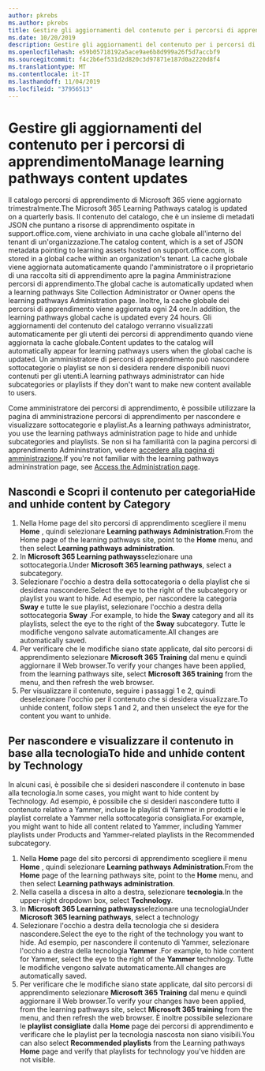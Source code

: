 ```yaml
---
author: pkrebs
ms.author: pkrebs
title: Gestire gli aggiornamenti del contenuto per i percorsi di apprendimento
ms.date: 10/20/2019
description: Gestire gli aggiornamenti del contenuto per i percorsi di apprendimento
ms.openlocfilehash: e59b05718192a5ace9ae6b8d999a26f5d7accbf9
ms.sourcegitcommit: f4c2b6ef531d2d820c3d97871e187d0a2220d8f4
ms.translationtype: MT
ms.contentlocale: it-IT
ms.lasthandoff: 11/04/2019
ms.locfileid: "37956513"
---
```

# <a name="manage-learning-pathways-content-updates"></a><span data-ttu-id="8bff5-103">Gestire gli aggiornamenti del contenuto per i percorsi di apprendimento</span><span class="sxs-lookup"><span data-stu-id="8bff5-103">Manage learning pathways content updates</span></span>
<span data-ttu-id="8bff5-104">Il catalogo percorsi di apprendimento di Microsoft 365 viene aggiornato trimestralmente.</span><span class="sxs-lookup"><span data-stu-id="8bff5-104">The Microsoft 365 Learning Pathways catalog is updated on a quarterly basis.</span></span> <span data-ttu-id="8bff5-105">Il contenuto del catalogo, che è un insieme di metadati JSON che puntano a risorse di apprendimento ospitate in support.office.com, viene archiviato in una cache globale all'interno del tenant di un'organizzazione.</span><span class="sxs-lookup"><span data-stu-id="8bff5-105">The catalog content, which is a set of JSON metadata pointing to learning assets hosted on support.office.com, is stored in a global cache within an organization's tenant.</span></span> <span data-ttu-id="8bff5-106">La cache globale viene aggiornata automaticamente quando l'amministratore o il proprietario di una raccolta siti di apprendimento apre la pagina Amministrazione percorsi di apprendimento.</span><span class="sxs-lookup"><span data-stu-id="8bff5-106">The global cache is automatically updated when a learning pathways Site Collection Administrator or Owner opens the learning pathways Administration page.</span></span> <span data-ttu-id="8bff5-107">Inoltre, la cache globale dei percorsi di apprendimento viene aggiornata ogni 24 ore.</span><span class="sxs-lookup"><span data-stu-id="8bff5-107">In addition, the learning pathways global cache is updated every 24 hours.</span></span> <span data-ttu-id="8bff5-108">Gli aggiornamenti del contenuto del catalogo verranno visualizzati automaticamente per gli utenti dei percorsi di apprendimento quando viene aggiornata la cache globale.</span><span class="sxs-lookup"><span data-stu-id="8bff5-108">Content updates to the catalog will automatically appear for learning pathways users when the global cache is updated.</span></span> <span data-ttu-id="8bff5-109">Un amministratore di percorsi di apprendimento può nascondere sottocategorie o playlist se non si desidera rendere disponibili nuovi contenuti per gli utenti.</span><span class="sxs-lookup"><span data-stu-id="8bff5-109">A learning pathways administrator can hide subcategories or playlists if they don't want to make new content available to users.</span></span>

<span data-ttu-id="8bff5-110">Come amministratore dei percorsi di apprendimento, è possibile utilizzare la pagina di amministrazione percorsi di apprendimento per nascondere e visualizzare sottocategorie e playlist.</span><span class="sxs-lookup"><span data-stu-id="8bff5-110">As a learning pathways administrator, you use the learning pathways administration page to hide and unhide subcategories and playlists.</span></span> <span data-ttu-id="8bff5-111">Se non si ha familiarità con la pagina percorsi di apprendimento Admininstration, vedere [accedere alla pagina di amministrazione](custom_accessadmin.md).</span><span class="sxs-lookup"><span data-stu-id="8bff5-111">If you're not familiar with the learning pathways admininstration page, see [Access the Administration page](custom_accessadmin.md).</span></span>

## <a name="hide-and-unhide-content-by-category"></a><span data-ttu-id="8bff5-112">Nascondi e Scopri il contenuto per categoria</span><span class="sxs-lookup"><span data-stu-id="8bff5-112">Hide and unhide content by Category</span></span>
1. <span data-ttu-id="8bff5-113">Nella Home page del sito percorsi di apprendimento scegliere il menu **Home** , quindi selezionare **Learning pathways Administration**.</span><span class="sxs-lookup"><span data-stu-id="8bff5-113">From the Home page of the learning pathways site, point to the **Home** menu, and then select **Learning pathways administration**.</span></span>
2. <span data-ttu-id="8bff5-114">In **Microsoft 365 Learning pathways**selezionare una sottocategoria.</span><span class="sxs-lookup"><span data-stu-id="8bff5-114">Under **Microsoft 365 learning pathways**, select a subcategory.</span></span>
3. <span data-ttu-id="8bff5-115">Selezionare l'occhio a destra della sottocategoria o della playlist che si desidera nascondere.</span><span class="sxs-lookup"><span data-stu-id="8bff5-115">Select the eye to the right of the subcategory or playlist you want to hide.</span></span> <span data-ttu-id="8bff5-116">Ad esempio, per nascondere la categoria **Sway** e tutte le sue playlist, selezionare l'occhio a destra della sottocategoria **Sway** .</span><span class="sxs-lookup"><span data-stu-id="8bff5-116">For example, to hide the **Sway** category and all its playlists, select the eye to the right of the **Sway** subcategory.</span></span> <span data-ttu-id="8bff5-117">Tutte le modifiche vengono salvate automaticamente.</span><span class="sxs-lookup"><span data-stu-id="8bff5-117">All changes are automatically saved.</span></span>
4. <span data-ttu-id="8bff5-118">Per verificare che le modifiche siano state applicate, dal sito percorsi di apprendimento selezionare **Microsoft 365 Training** dal menu e quindi aggiornare il Web browser.</span><span class="sxs-lookup"><span data-stu-id="8bff5-118">To verify your changes have been applied, from the learning pathways site, select **Microsoft 365 training** from the menu, and then refresh the web browser.</span></span>
5. <span data-ttu-id="8bff5-119">Per visualizzare il contenuto, seguire i passaggi 1 e 2, quindi deselezionare l'occhio per il contenuto che si desidera visualizzare.</span><span class="sxs-lookup"><span data-stu-id="8bff5-119">To unhide content, follow steps 1 and 2, and then unselect the eye for the content you want to unhide.</span></span>

## <a name="to-hide-and-unhide-content-by-technology"></a><span data-ttu-id="8bff5-120">Per nascondere e visualizzare il contenuto in base alla tecnologia</span><span class="sxs-lookup"><span data-stu-id="8bff5-120">To hide and unhide content by Technology</span></span>
<span data-ttu-id="8bff5-121">In alcuni casi, è possibile che si desideri nascondere il contenuto in base alla tecnologia.</span><span class="sxs-lookup"><span data-stu-id="8bff5-121">In some cases, you might want to hide content by Technology.</span></span> <span data-ttu-id="8bff5-122">Ad esempio, è possibile che si desideri nascondere tutto il contenuto relativo a Yammer, incluse le playlist di Yammer in prodotti e le playlist correlate a Yammer nella sottocategoria consigliata.</span><span class="sxs-lookup"><span data-stu-id="8bff5-122">For example, you might want to hide all content related to Yammer, including Yammer playlists under Products and Yammer-related playlists in the Recommended subcategory.</span></span>

1. <span data-ttu-id="8bff5-123">Nella **Home** page del sito percorsi di apprendimento scegliere il menu **Home** , quindi selezionare **Learning pathways Administration**.</span><span class="sxs-lookup"><span data-stu-id="8bff5-123">From the **Home** page of the learning pathways site, point to the **Home** menu, and then select **Learning pathways administration**.</span></span>
2. <span data-ttu-id="8bff5-124">Nella casella a discesa in alto a destra, selezionare **tecnologia**.</span><span class="sxs-lookup"><span data-stu-id="8bff5-124">In the upper-right dropdown box, select **Technology**.</span></span>
3. <span data-ttu-id="8bff5-125">In **Microsoft 365 Learning pathways**selezionare una tecnologia</span><span class="sxs-lookup"><span data-stu-id="8bff5-125">Under **Microsoft 365 learning pathways**, select a technology</span></span>
4. <span data-ttu-id="8bff5-126">Selezionare l'occhio a destra della tecnologia che si desidera nascondere.</span><span class="sxs-lookup"><span data-stu-id="8bff5-126">Select the eye to the right of the technology you want to hide.</span></span> <span data-ttu-id="8bff5-127">Ad esempio, per nascondere il contenuto di Yammer, selezionare l'occhio a destra della tecnologia **Yammer** .</span><span class="sxs-lookup"><span data-stu-id="8bff5-127">For example, to hide content for Yammer, select the eye to the right of the **Yammer** technology.</span></span> <span data-ttu-id="8bff5-128">Tutte le modifiche vengono salvate automaticamente.</span><span class="sxs-lookup"><span data-stu-id="8bff5-128">All changes are automatically saved.</span></span>
5. <span data-ttu-id="8bff5-129">Per verificare che le modifiche siano state applicate, dal sito percorsi di apprendimento selezionare **Microsoft 365 Training** dal menu e quindi aggiornare il Web browser.</span><span class="sxs-lookup"><span data-stu-id="8bff5-129">To verify your changes have been applied, from the learning pathways site, select **Microsoft 365 training** from the menu, and then refresh the web browser.</span></span> <span data-ttu-id="8bff5-130">È inoltre possibile selezionare le **playlist consigliate** dalla **Home** page dei percorsi di apprendimento e verificare che le playlist per la tecnologia nascosta non siano visibili.</span><span class="sxs-lookup"><span data-stu-id="8bff5-130">You can also select **Recommended playlists** from the Learning pathways **Home** page and verify that playlists for technology you've hidden are not visible.</span></span>

